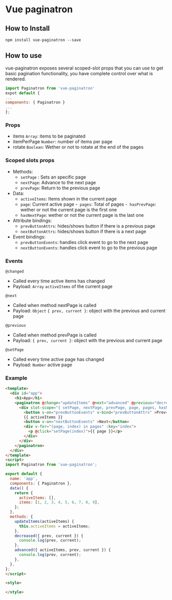 # Vue paginatron

## How to Install

`npm install vue-paginatron --save`


## How to use
vue-paginatron exposes several scoped-slot props that you can use to get basic pagination functionality, you have complete control over what is rendered.

```javascript
import Paginatron from 'vue-paginatron'
expot default {
...
components: { Paginatron }
... 
};
```

### Props
- items `Array`: items to be paginated
- itemPerPage `Number`: number of items per page
- rotate `Boolean`: Wether or not to rotate at the end of the pages

### Scoped slots props
 - Methods: 
   - `setPage` : Sets an specific page
   - `nextPage`: Advance to the next page
   - `prevPage`: Return to the previous page
 - Data:
   - `activeItems`: Items shown in the current page
   - `page`: Current active page
   -` pages`: Total of pages
   -` hasPrevPage`:  wether or not the current page is the first one
   - `hasNextPage`: wether or not the current page is the last one
 - Attribute bindings:
   - `prevButtonAttrs`: hides/shows button if there is a previous page
   - `nextButtonAttrs`: hides/shows button if there is a next page
 - Event bindings:
   - `prevButtonEvents`: handles click event to go to the next page
   - `nextButtonEvents`: handles click event to go to the previous page

### Events

`@changed` 
 - Called every time active items has changed
 - Payload: `Array` `activeItems` of the current page

`@next`  
 - Called when method nextPage is called
 -  Payload: `Object` `{ prev, current }`: object with the previous and current page

`@previous`  
 - Called when method prevPage is called
 -  Payload: `{ prev, current }`: object with the previous and current page

`@setPage`
 - Called every time active page has changed
 - Payload: `Number` active page


### Example
```html
<template>
  <div id="app">
    <h1>App</h1>
    <paginatron @change="updateItems" @next="advanced" @previous="decreased" :items-per-page="5" :items="items">
      <div slot-scope="{ setPage, nextPage, prevPage, page, pages, hasNextPage, hasPrevPage, nextButtonEvents, prevButtonEvents, nextButtonAttrs, prevButtonAttrs }">
        <button v-on="prevButtonEvents" v-bind="prevButtonAttrs" >Prev</button>
        {{ activeItems }}
        <button v-on="nextButtonEvents" >Next</button>
        <div v-for="(page, index) in pages" :key="index">
          <p @click="setPage(index)">{{ page }}</p>
        </div>
      </div>
    </paginatron>
  </div>
</template>
<script>
import Paginatron from 'vue-paginatron';

export default {
  name: 'app',
  components: { Paginatron },
  data() {
    return {
      activeItems: [],
      items: [1, 2, 3, 4, 5, 6, 7, 8, 9],
    };
  },
  methods: {
    updateItems(activeItems) {
      this.activeItems = activeItems;
    },
    decreased({ prev, current }) {
      console.log(prev, current);
    },
    advanced({ activeItems, prev, current }) {
      console.log(prev, current);
    },
  },
};
</script>

<style>

</style>
```
